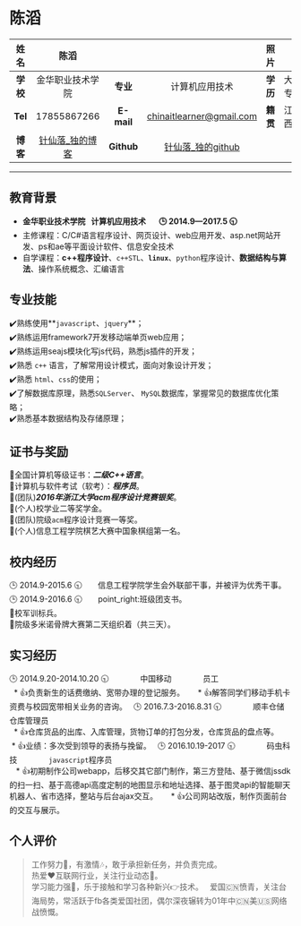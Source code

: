 # 陈滔  

| 姓名 | 陈滔 | | | 照片 | |
| :---: | :---: | :---: | :---: | :---: | :---: |
| **学校** | 金华职业技术学院 | **专业** | 计算机应用技术 | **学历** | 大专 |
| **Tel** | 17855867266 | **E-mail** | chinaitlearner@gmail.com | **籍贯** | 江西 |
| **博客** | [针仙落_独的博客][1] | **Github** | [针仙落_独的github][2] |
***
## 教育背景

* **金华职业技术学院   计算机应用技术        :clock3: 2014.9—2017.5 :clock930:**  
* 主修课程：C/C#语言程序设计、网页设计、web应用开发、asp.net网站开发、ps和ae等平面设计软件、信息安全技术   
* 自学课程：**c++程序设计**、`c++STL`、**`linux`**、`python`程序设计、**数据结构与算法**、操作系统概念、汇编语言  

## 专业技能

:heavy_check_mark:熟练使用**`javascript`、`jquery`**；  
:heavy_check_mark:熟练运用framework7开发移动端单页web应用；  
:heavy_check_mark:熟练运用seajs模块化写js代码，熟悉js插件的开发；  
:heavy_check_mark:熟悉 `c++` 语言，了解常用设计模式，面向对象设计开发；  
:heavy_check_mark:熟悉 `html`、`css`的使用；  
:heavy_check_mark:了解数据库原理，熟悉`SQLServer`、 `MySQL`数据库，掌握常见的数据库优化策略；  
:heavy_check_mark:熟悉基本数据结构及存储原理；  

## 证书与奖励

:muscle:全国计算机等级证书：***二级C++语言***。  
:muscle:计算机与软件考试（软考）：***程序员***。  
:dancers:(团队)***2016年浙江大学acm程序设计竞赛银奖***。  
:runner:(个人)校学业二等奖学金。  
:dancers:(团队)院级`acm`程序设计竞赛一等奖。  
:runner:(个人)信息工程学院棋艺大赛中国象棋组第一名。  

## 校内经历

:clock3: 2014.9-2015.6 :clock930:　　信息工程学院学生会外联部干事，并被评为优秀干事。  
:clock3: 2014.9-2016.6 :clock930:　　point_right:班级团支书。  
:eyes:校军训标兵。  
:eyes:院级多米诺骨牌大赛第二天组织着（共三天）。  

## 实习经历

  :clock3: 2014.9.20-2014.10.20 :clock930:　　　　中国移动　　　　员工  
    * :+1:负责新生的话费缴纳、宽带办理的登记服务。  
    * :+1:解答同学们移动手机卡资费与校园宽带相关业务的咨询。  
:clock3: 2016.7.3-2016.8.31 :clock930:　　　　顺丰仓储　　　　仓库管理员  
    * :+1:仓库货品的出库、入库管理，货物订单的打包分发，仓库货品的盘点等。  
    * :+1:业绩：多次受到领导的表扬与挽留。  
:clock3: 2016.10.19-2017 :clock930:　　　　码虫科技　　　　`javascript`程序员  
    * :+1:初期制作公司webapp，后移交其它部门制作，第三方登陆、基于微信jssdk的扫一扫、基于高德api高度定制的地图显示和地址选择、基于图灵api的智能聊天机器人、省市选择，整站与后台ajax交互。  
    * :+1:公司网站改版，制作页面前台的交互与展示。

## 个人评价

> 工作努力:100:，有激情:notes:，敢于承担新任务，并负责完成。  
> 热爱:heart:互联网行业，关注行业动态:dash:。  
> 学习能力强:muscle:，乐于接触和学习各种新兴:point_right:技术。  
> 爱国:cn:愤青，关注台海局势，常活跃于fb各类爱国社团，偶尔深夜辗转为01年中:cn:美:us:网络战愤慨。  

[1]: https://cnblogs.com/zhenxianluo/
[2]: https://github.com/zhenxianluo
